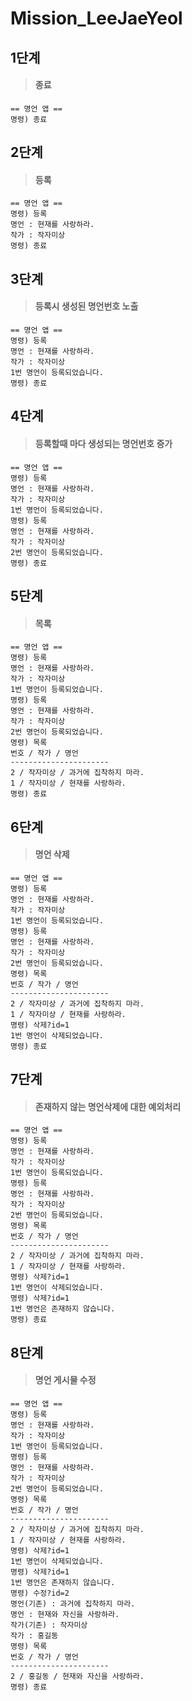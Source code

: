 # Mission_LeeJaeYeol

## 1단계
> #### 종료
    == 명언 앱 ==
    명령) 종료

## 2단계
 > #### 등록
    == 명언 앱 ==
    명령) 등록
    명언 : 현재를 사랑하라.
    작가 : 작자미상
    명령) 종료

## 3단계
 > #### 등록시 생성된 명언번호 노출     
    == 명언 앱 ==
    명령) 등록
    명언 : 현재를 사랑하라.
    작가 : 작자미상
    1번 명언이 등록되었습니다.
    명령) 종료

## 4단계
 > #### 등록할때 마다 생성되는 명언번호 증가
    == 명언 앱 ==
    명령) 등록
    명언 : 현재를 사랑하라.
    작가 : 작자미상
    1번 명언이 등록되었습니다.
    명령) 등록
    명언 : 현재를 사랑하라.
    작가 : 작자미상
    2번 명언이 등록되었습니다.
    명령) 종료

## 5단계
 > #### 목록
    == 명언 앱 ==
    명령) 등록
    명언 : 현재를 사랑하라.
    작가 : 작자미상
    1번 명언이 등록되었습니다.
    명령) 등록
    명언 : 현재를 사랑하라.
    작가 : 작자미상
    2번 명언이 등록되었습니다.
    명령) 목록
    번호 / 작가 / 명언
    ----------------------
    2 / 작자미상 / 과거에 집착하지 마라.
    1 / 작자미상 / 현재를 사랑하라.
    명령) 종료

## 6단계
 > #### 명언 삭제
    == 명언 앱 ==
    명령) 등록
    명언 : 현재를 사랑하라.
    작가 : 작자미상
    1번 명언이 등록되었습니다.
    명령) 등록
    명언 : 현재를 사랑하라.
    작가 : 작자미상
    2번 명언이 등록되었습니다.
    명령) 목록
    번호 / 작가 / 명언
    ----------------------
    2 / 작자미상 / 과거에 집착하지 마라.
    1 / 작자미상 / 현재를 사랑하라.
    명령) 삭제?id=1
    1번 명언이 삭제되었습니다.
    명령) 종료

## 7단계
 > #### 존재하지 않는 명언삭제에 대한 예외처리
    == 명언 앱 ==
    명령) 등록
    명언 : 현재를 사랑하라.
    작가 : 작자미상
    1번 명언이 등록되었습니다.
    명령) 등록
    명언 : 현재를 사랑하라.
    작가 : 작자미상
    2번 명언이 등록되었습니다.
    명령) 목록
    번호 / 작가 / 명언
    ----------------------
    2 / 작자미상 / 과거에 집착하지 마라.
    1 / 작자미상 / 현재를 사랑하라.
    명령) 삭제?id=1
    1번 명언이 삭제되었습니다.
    명령) 삭제?id=1
    1번 명언은 존재하지 않습니다.
    명령) 종료

## 8단계
 > #### 명언 게시물 수정
    == 명언 앱 ==
    명령) 등록
    명언 : 현재를 사랑하라.
    작가 : 작자미상
    1번 명언이 등록되었습니다.
    명령) 등록
    명언 : 현재를 사랑하라.
    작가 : 작자미상
    2번 명언이 등록되었습니다.
    명령) 목록
    번호 / 작가 / 명언
    ----------------------
    2 / 작자미상 / 과거에 집착하지 마라.
    1 / 작자미상 / 현재를 사랑하라.
    명령) 삭제?id=1
    1번 명언이 삭제되었습니다.
    명령) 삭제?id=1
    1번 명언은 존재하지 않습니다.
    명령) 수정?id=2
    명언(기존) : 과거에 집착하지 마라.
    명언 : 현재와 자신을 사랑하라.
    작가(기존) : 작자미상
    작가 : 홍길동
    명령) 목록
    번호 / 작가 / 명언
    ----------------------
    2 / 홍길동 / 현재와 자신을 사랑하라.
    명령) 종료